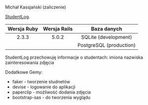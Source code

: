 Michał Kassjański (zaliczenie)

[StudentLog](https://infinite-tor-53957.herokuapp.com/).

| Wersja Ruby   | Wersja Rails  | Baza danych  |
|:-------------:|:-------------:|:-------------:|
| 2.3.3         | 5.0.2         |SQLite (development)|
|               |               |PostgreSQL (production)|

StudentLog przechowuję informacje o studentach:
imiona
nazwiska
zainteresowania
zdjęcia

Dodatkowe Gemy:
* faker - tworzenie studnetów
* devise - logowanie do aplikacji
* paperclip - możliwość dodania zdjęcia
* bootstrap-sas - do tworzenia wyglądu
